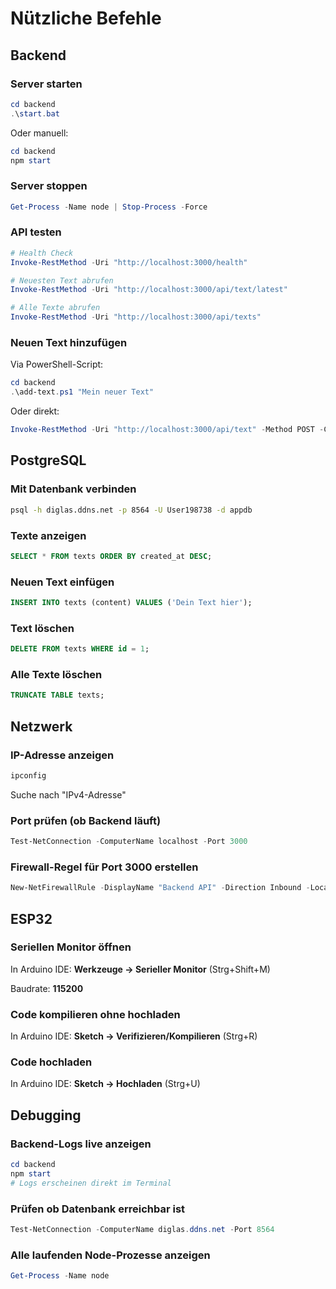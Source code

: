 # Nützliche Befehle

## Backend

### Server starten
```powershell
cd backend
.\start.bat
```

Oder manuell:
```powershell
cd backend
npm start
```

### Server stoppen
```powershell
Get-Process -Name node | Stop-Process -Force
```

### API testen
```powershell
# Health Check
Invoke-RestMethod -Uri "http://localhost:3000/health"

# Neuesten Text abrufen
Invoke-RestMethod -Uri "http://localhost:3000/api/text/latest"

# Alle Texte abrufen
Invoke-RestMethod -Uri "http://localhost:3000/api/texts"
```

### Neuen Text hinzufügen

Via PowerShell-Script:
```powershell
cd backend
.\add-text.ps1 "Mein neuer Text"
```

Oder direkt:
```powershell
Invoke-RestMethod -Uri "http://localhost:3000/api/text" -Method POST -ContentType "application/json" -Body '{"content":"Mein Text"}'
```

## PostgreSQL

### Mit Datenbank verbinden
```bash
psql -h diglas.ddns.net -p 8564 -U User198738 -d appdb
```

### Texte anzeigen
```sql
SELECT * FROM texts ORDER BY created_at DESC;
```

### Neuen Text einfügen
```sql
INSERT INTO texts (content) VALUES ('Dein Text hier');
```

### Text löschen
```sql
DELETE FROM texts WHERE id = 1;
```

### Alle Texte löschen
```sql
TRUNCATE TABLE texts;
```

## Netzwerk

### IP-Adresse anzeigen
```powershell
ipconfig
```
Suche nach "IPv4-Adresse"

### Port prüfen (ob Backend läuft)
```powershell
Test-NetConnection -ComputerName localhost -Port 3000
```

### Firewall-Regel für Port 3000 erstellen
```powershell
New-NetFirewallRule -DisplayName "Backend API" -Direction Inbound -LocalPort 3000 -Protocol TCP -Action Allow
```

## ESP32

### Seriellen Monitor öffnen
In Arduino IDE: **Werkzeuge → Serieller Monitor** (Strg+Shift+M)

Baudrate: **115200**

### Code kompilieren ohne hochladen
In Arduino IDE: **Sketch → Verifizieren/Kompilieren** (Strg+R)

### Code hochladen
In Arduino IDE: **Sketch → Hochladen** (Strg+U)

## Debugging

### Backend-Logs live anzeigen
```powershell
cd backend
npm start
# Logs erscheinen direkt im Terminal
```

### Prüfen ob Datenbank erreichbar ist
```powershell
Test-NetConnection -ComputerName diglas.ddns.net -Port 8564
```

### Alle laufenden Node-Prozesse anzeigen
```powershell
Get-Process -Name node
```

